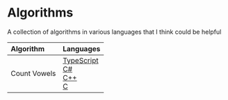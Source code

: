 # Algorithms
A collection of algorithms in various languages that I think could be helpful

| Algorithm    | Languages                                                                                                                                     |
| :----------- | :-------------------------------------------------------------------------------------------------------------------------------------------- |
| Count Vowels | [TypeScript](/count_vowels/typescript.ts)<br/>[C#](/count_vowels/csharp.cs)<br/>[C++](/count_vowels/cplusplus.cpp)<br/>[C](/count_vowels/c.c) |